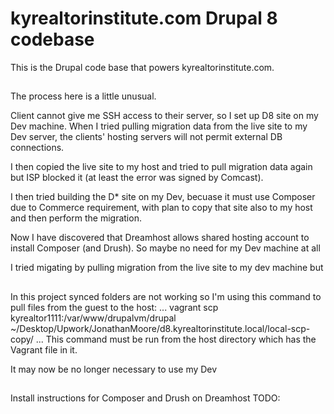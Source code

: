 # kyrealtorinstitute.com Drupal 8 codebase

This is the Drupal code base that powers kyrealtorinstitute.com.

##
The process here is a little unusual. 

Client cannot give me SSH access to their server, so I set up D8 site on my Dev machine. When I tried pulling migration data from the live site to my Dev server, the clients' hosting servers will not permit external DB connections.

I then copied the live site to my host and tried to pull migration data again but ISP blocked it (at least the error was signed by Comcast).

I then tried building the D* site on my Dev, becuase it must use Composer due to Commerce requirement, with plan to copy that site also to my host and then perform the migration.

Now I have discovered that Dreamhost allows shared hosting account to install Composer (and Drush). So maybe no need for my Dev machine at all

I tried migating by pulling migration from the live site to my dev machine but 

##
In this project synced folders are not working so I'm using this command to pull files from the guest to the host:
...
vagrant scp kyrealtor1111:/var/www/drupalvm/drupal ~/Desktop/Upwork/JonathanMoore/d8.kyrealtorinstitute.local/local-scp-copy/
...
This command must be run from the host directory which has the Vagrant file in it.

It may now be no longer necessary to use my Dev

##
Install instructions for Composer and Drush on Dreamhost
TODO:

